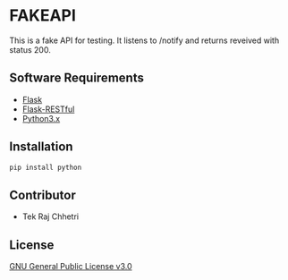 # FAKEAPI
This is a fake API for testing. It listens to /notify and returns reveived with status 200.

## Software Requirements
- [Flask](https://flask.palletsprojects.com/en/1.1.x/)
- [Flask-RESTful](https://flask-restful.readthedocs.io/en/latest/)
- [Python3.x](https://www.python.org)

## Installation

```bash
pip install python
```
 
## Contributor
- Tek Raj Chhetri  
 

## License
[GNU General Public License v3.0](https://github.com/tekrajchhetri/automatic_contracting/blob/main/LICENSE)
